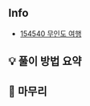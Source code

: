 ## Info
- [154540 무인도 여행](https://school.programmers.co.kr/learn/courses/30/lessons/154540)

## 💡 풀이 방법 요약


## 🙂 마무리

